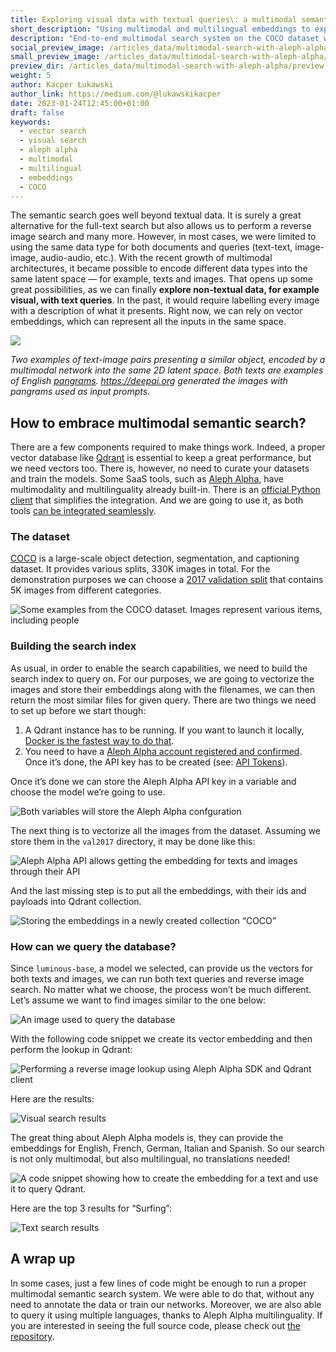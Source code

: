 ```yaml
---
title: Exploring visual data with textual queries\: a multimodal semantic search with Aleph Alpha and Qdrant
short_description: "Using multimodal and multilingual embeddings to explore images with text queries"
description: "End-to-end multimodal search system on the COCO dataset with Aleph Alpha and Qdrant"
social_preview_image: /articles_data/multimodal-search-with-aleph-alpha/social_preview.png
small_preview_image: /articles_data/multimodal-search-with-aleph-alpha/search-vr-glasses.svg
preview_dir: /articles_data/multimodal-search-with-aleph-alpha/preview
weight: 5
author: Kacper Łukawski
author_link: https://medium.com/@lukawskikacper
date: 2023-01-24T12:45:00+01:00
draft: false
keywords:
  - vector search
  - visual search
  - aleph alpha
  - multimodal
  - multilingual
  - embeddings
  - COCO
---
```


The semantic search goes well beyond textual data. It is surely a great alternative for the full-text search 
but also allows us to perform a reverse image search and many more. However, in most cases, we were limited 
to using the same data type for both documents and queries (text-text, image-image, audio-audio, etc.). With 
the recent growth of multimodal architectures, it became possible to encode different data types into the same 
latent space — for example, texts and images. That opens up some great possibilities, as we can finally **explore 
non-textual data, for example visual, with text queries**. In the past, it would require labelling every image 
with a description of what it presents. Right now, we can rely on vector embeddings, which can represent all 
the inputs in the same space.

![](/articles_data/multimodal-search-with-aleph-alpha/2d_text_image_embeddings.png)

*Two examples of text-image pairs presenting a similar object, encoded by a multimodal network into the same 
2D latent space. Both texts are examples of English [pangrams](https://en.wikipedia.org/wiki/Pangram). 
https://deepai.org generated the images with pangrams used as input prompts.*

## How to embrace multimodal semantic search?

There are a few components required to make things work. Indeed, a proper vector database like 
[Qdrant](https://qdrant.tech) is essential to keep a great performance, but we need vectors too. There is, 
however, no need to curate your datasets and train the models. Some SaaS tools, such as 
[Aleph Alpha](https://www.aleph-alpha.com/), have multimodality and multilinguality already built-in. There is an 
[official Python client](https://github.com/Aleph-Alpha/aleph-alpha-client) that simplifies the integration. And 
we are going to use it, as both tools [can be integrated seamlessly](https://qdrant.tech/documentation/integrations/#aleph-alpha).

### The dataset

[COCO](https://cocodataset.org/) is a large-scale object detection, segmentation, and captioning dataset. It provides 
various splits, 330K images in total. For the demonstration purposes we can choose a 
[2017 validation split](http://images.cocodataset.org/zips/train2017.zip) that contains 5K images from different 
categories.

![Some examples from the COCO dataset. Images represent various items, including people](/articles_data/multimodal-search-with-aleph-alpha/coco_preview.png)

### Building the search index

As usual, in order to enable the search capabilities, we need to build the search index to query on. For our purposes, 
we are going to vectorize the images and store their embeddings along with the filenames, we can then return the most 
similar files for given query. There are two things we need to set up before we start though:

1. A Qdrant instance has to be running. If you want to launch it locally,
   [Docker is the fastest way to do that](https://qdrant.tech/documentation/quick_start/#installation).
2. You need to have a [Aleph Alpha account registered and confirmed](https://app.aleph-alpha.com/). Once it’s done, 
   the API key has to be created (see: [API Tokens](https://app.aleph-alpha.com/profile)).

Once it’s done we can store the Aleph Alpha API key in a variable and choose the model we’re going to use.

![Both variables will store the Aleph Alpha confguration](/articles_data/multimodal-search-with-aleph-alpha/aleph_alpha_config.png)

The next thing is to vectorize all the images from the dataset. Assuming we store them in the `val2017` directory, 
it may be done like this:

![Aleph Alpha API allows getting the embedding for texts and images through their API](/articles_data/multimodal-search-with-aleph-alpha/aleph_alpha_code.png)

And the last missing step is to put all the embeddings, with their ids and payloads into Qdrant collection.

![Storing the embeddings in a newly created collection “COCO”](/articles_data/multimodal-search-with-aleph-alpha/qdrant_config_code.png)

### How can we query the database?

Since `luminous-base`, a model we selected, can provide us the vectors for both texts and images, we can run both 
text queries and reverse image search. No matter what we choose, the process won’t be much different. Let’s assume 
we want to find images similar to the one below:

![An image used to query the database](/articles_data/multimodal-search-with-aleph-alpha/visual_search_query.png)

With the following code snippet we create its vector embedding and then perform the lookup in Qdrant:

![Performing a reverse image lookup using Aleph Alpha SDK and Qdrant client](/articles_data/multimodal-search-with-aleph-alpha/visual_search_code.png)

Here are the results:

![Visual search results](/articles_data/multimodal-search-with-aleph-alpha/visual_search_results.png)

The great thing about Aleph Alpha models is, they can provide the embeddings for English, French, German, Italian 
and Spanish. So our search is not only multimodal, but also multilingual, no translations needed!

![A code snippet showing how to create the embedding for a text and use it to query Qdrant.](/articles_data/multimodal-search-with-aleph-alpha/text_search_code.png)

Here are the top 3 results for “Surfing”:

![Text search results](/articles_data/multimodal-search-with-aleph-alpha/text_search_results.png)

## A wrap up

In some cases, just a few lines of code might be enough to run a proper multimodal semantic search system. We were 
able to do that, without any need to annotate the data or train our networks. Moreover, we are also able to query 
it using multiple languages, thanks to Aleph Alpha multilinguality. If you are interested in seeing the full source code, 
please check out [the repository](https://github.com/tugot17/Qdrant-Aleph-Alpha-Demo).
